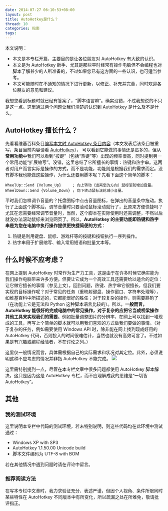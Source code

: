 ```yaml
---
date: 2014-07-27 06:10:53+08:00
layout: post
title: AutoHotkey是什么？
thread: 10
categories: 指南
tags:
---
```

本文说明：

* 本文是本专栏开篇，主要目的是让各位朋友对 AutoHotkey 有大致的认识。
* 本文是为 AutoHotkey 新手、尤其是那些平时经常有操作电脑但不会编程也对脚本了解甚少的人所准备的，不过如果您已有这方面的一些认识，也可适当参考。
* 本文可能随时在不通知的情况下进行更新，以修正、补充并完善，同时欢迎各位朋友的意见和建议。

我想您看到标题时就已经有答案了，“脚本语言嘛”。确实没错，不过我想说的不只是这一点。这里通过两个问题让我们清楚的认识到 AutoHotkey 是什么及不是什么。
## AutoHotkey 擅长什么？

先看看维基百科条目[编写本文时 AutoHotkey 条目内容](https://zh.wikipedia.org/w/index.php?title=AutoHotkey&oldid=31340104)（本文发表后该条目被重写，条目当前内容请看 [AutoHotkey](http://zh.wikipedia.org/wiki/AutoHotkey)）， 可以看到它能做的事情还是蛮多的，但从**常用功能**中我们可以看到“按键”（包括“热键”等）出现的频率很高，同时提到另一个常用功能“扩展缩写”。没错，这里总结了它所擅长的事情：热键和热字串。这两者对用户而言实际是操作的方式，而不是功能，功能则是根据我们的需求而定。没有脚本我也能做这些操作，为什么还要用脚本呢？先看下面这个简单的脚本：

```ahk
WheelUp::Send {Volume_Up}     ; 向上转动（远离您的方向）鼠标滚轮增加音量。
WheelDown::Send {Volume_Down} ; 向下转动鼠标滚轮减小音量。
```

平时我们怎样调节音量的？托盘图标中点击音量图标，在弹出的音量条中拖动。执行了上面这个脚本后，调节音量时只要滚动鼠标滚动就行了，比原来方便快捷吗？尤其在您需要经常调节音量时，当然，这个脚本在实际使用时还需调整，不然以后就没办法滚动鼠标来浏览网页了。所以，**AutoHotkey 的主要功能即热键和热字串是为您在电脑中执行操作提供更快捷简便的方式**：

1. 热键是利用键盘、鼠标、游戏杆等的按键和按钮执行一序列操作。
2. 热字串用于扩展缩写、输入常用短语和批量文本等。

## 什么时候不应考虑？

在网上提到 AutoHotkey 时常作为生产力工具，这是由于在许多时候它确实能为我们操作电脑带来许多方便。但要让它成为一个高效工具还需要给以适合的定位：让它做它擅长的事情（参见上文）。回到问题，热键、热字串它很擅长，但我们要实现的目标操作呢？对于常见的任务（重映射键盘、操作窗口、字符串处理等），如维基百科中所描述的，它都能很好的胜任；对于较复杂的操作，则需要斟酌了（在功能上它是无法和 Python 这种脚本语言比较的）。所以，**一般而言，AutoHotkey 能很好的完成电脑中的常见操作，对于复杂的应把它当成桥梁操作其他工具来实现我们的需要**。例如批量调整图片的分辨率，在网上可以找到一堆现成的工具，再写上个简单的脚本就可以用我们喜欢的方式做我们要做的事情。（对于复杂的任务，例如需要使用 Windows API 时，除非能在网上找到现成好用的 AutoHotkey 代码，否则投入的时间很难估计，当然也就没有高效可言了。不过如果是有兴趣或编程经验者，不在讨论之列。）

这里仅一般情况而言，具体需根据自己的实际需求和状况对其定位。此外，必须说明这种不应考虑的情况并非指 AutoHotkey 不能完成。
![](http://ww3.sinaimg.cn/mw690/6ef7171bgw1eh7yuujmkbj20dn08n74f.jpg)

这里需特别提到一点，尽管在本专栏文章中很多问题都使用 AutoHotkey 脚本解决，这只是因为这是 AutoHotkey 专栏，而不应理解成我的思维是“一切皆 AutoHotkey”。

## 其他
### 我的测试环境
这里说明本专栏中代码的测试环境，若未特别说明，则这些代码均在此环境中测试通过：

* Windows XP with SP3
* AutoHotkey 1.1.50.00 Unicode build
* 脚本文件编码为 UTF-8 with BOM

若在其他情况中遇到问题时请在评论中留言。

### 推荐阅读方法
在写本专栏中文章时，我力求验证充分、表述严谨，但因个人视角、条件所限同时某些特性在 AutoHotkey 不同版本中有所变化，所以疏漏之处在所难免，敬请批评指正。
